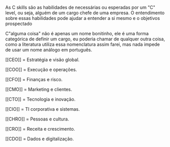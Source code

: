 As C skills são as habilidades de necessárias ou esperadas por um "C" level, ou seja, alguém de um cargo chefe de uma empresa. O entendimento sobre essas habilidades pode ajudar a entender a si mesmo e o objetivos prospectado

C"alguma coisa" não é apenas um nome bonitinho, ele é uma forma categórica de definir um cargo, eu poderia chamar de qualquer outra coisa, como a literatura utiliza essa nomenclatura assim farei, mas nada impede de usar um nome análogo em português. 

[[CEO]] = Estratégia e visão global.

[[COO]] = Execução e operações.

[[CFO]] = Finanças e risco.

[[CMO]] = Marketing e clientes.

[[CTO]] = Tecnologia e inovação.

[[CIO]] = TI corporativa e sistemas.

[[CHRO]] = Pessoas e cultura.

[[CRO]] = Receita e crescimento.

[[CDO]] = Dados e digitalização.
